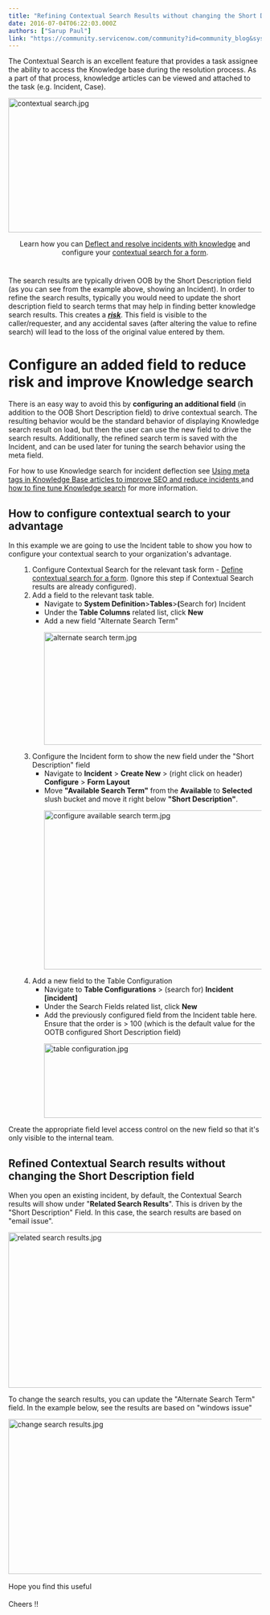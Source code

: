 ```yaml
---
title: "Refining Contextual Search Results without changing the Short Description field"
date: 2016-07-04T06:22:03.000Z
authors: ["Sarup Paul"]
link: "https://community.servicenow.com/community?id=community_blog&sys_id=5eac6625dbd0dbc01dcaf3231f961915"
---
```

<p>The Contextual Search is an excellent feature that provides a task assignee the ability to access the Knowledge base during the resolution process. As a part of that process, knowledge articles can be viewed and attached to the task (e.g. Incident, Case).</p><p><img   alt="contextual search.jpg" class="image-7 jive-image" src="607ebb31db18d3049c9ffb651f9619e6.iix" style="width: 620px; height: 267px; display: block; margin-left: auto; margin-right: auto;"/></p><p style="text-align: center;">Learn how you can <a href="https://docs.servicenow.com/bundle/helsinki-servicenow-platform/page/administer/contextual-search/concept/c_DeflectResolve.html" title="https://docs.servicenow.com/bundle/helsinki-servicenow-platform/page/administer/contextual-search/concept/c_DeflectResolve.html">Deflect and resolve incidents with knowledge</a> and configure your <a href="https://docs.servicenow.com/bundle/helsinki-servicenow-platform/page/administer/contextual-search/task/t_DefineContextualSearchForForm.html#t_DefineContextualSearchForForm" title="https://docs.servicenow.com/bundle/helsinki-servicenow-platform/page/administer/contextual-search/task/t_DefineContextualSearchForForm.html#t_DefineContextualSearchForForm">contextual search for a form</a>.</p><h1></h1><p>The search results are typically driven OOB by the Short Description field (as you can see from the example above, showing an Incident). In order to refine the search results, typically you would need to update the short description field to search terms that may help in finding better knowledge search results. This creates a <span style="text-decoration: underline;"><strong><em>risk</em></strong></span>. This field is visible to the caller/requester, and any accidental saves (after altering the value to refine search) will lead to the loss of the original value entered by them.</p><p></p><h1>Configure an added field to reduce risk and improve Knowledge search</h1><p>There is an easy way to avoid this by <strong>configuring an additional field</strong> (in addition to the OOB Short Description field) to drive contextual search. The resulting behavior would be the standard behavior of displaying Knowledge search result on load, but then the user can use the new field to drive the search results. Additionally, the refined search term is saved with the Incident, and can be used later for tuning the search behavior using the meta field.</p><p></p><p>For how to use Knowledge search for incident deflection see <a __default_attr="4043" __jive_macro_name="blogpost" class="jive_macro jive_macro_blogpost" data-orig-content="Using meta tags in Knowledge Base articles to improve SEO and reduce incidents " data-renderedposition="631.6903076171875_7.997159004211426_811_36" href="/community?id=community_blog&sys_id=c5bc6a25dbd0dbc01dcaf3231f9619eb" modifiedtitle="true" title="Using meta tags in Knowledge Base articles to improve SEO and reduce incidents ">Using meta tags in Knowledge Base articles to improve SEO and reduce incidents </a> and <a title="" _jive_internal="true" href="/community/service-automation-platform/knowledge-management/blog/2016/03/18/making-knowledge-search-work-for-you">how to fine tune Knowledge search</a> for more information.</p><p></p><h2>How to configure contextual search to your advantage</h2><p>In this example we are going to use the Incident table to show you how to configure your contextual search to your organization's advantage.</p><ol><ol><li>Configure Contextual Search for the relevant task form - <a href="https://docs.servicenow.com/bundle/helsinki-servicenow-platform/page/administer/contextual-search/task/t_DefineContextualSearchForForm.html#t_DefineContextualSearchForForm" title="https://docs.servicenow.com/bundle/helsinki-servicenow-platform/page/administer/contextual-search/task/t_DefineContextualSearchForForm.html#t_DefineContextualSearchForForm">Define contextual search for a form</a>. (Ignore this step if Contextual Search results are already configured).</li><li>Add a field to the relevant task table.<ul><li>Navigate to <strong>System Definition</strong>&gt;<strong>Tables</strong>&gt;<strong>(</strong>Search for) Incident</li><li>Under the <strong>Table Columns</strong> related list, click <strong>New</strong></li><li>Add a new field "Alternate Search Term"<p><img   alt="alternate search term.jpg" class="image-8 jive-image" src="e0256d46db1053043eb27a9e0f9619fd.iix" style="width: 620px; height: 224px; display: block; margin-left: auto; margin-right: auto;"/></p></li></ul></li><li>Configure the Incident form to show the new field under the "Short Description" field<ul><li>Navigate to <strong>Incident</strong> &gt; <strong>Create New</strong> &gt; (right click on header) <strong>Configure</strong> &gt; <strong>Form Layout</strong></li><li>Move <strong>"Available Search Term"</strong> from the <strong>Available</strong> to <strong>Selected</strong> slush bucket and move it right below <strong>"Short Description"</strong>.<p><img   alt="configure available search term.jpg" class="image-9 jive-image" src="47f2cdc2db5897041dcaf3231f9619d5.iix" style="width: 620px; height: 316px; display: block; margin-left: auto; margin-right: auto;"/></p></li></ul></li><li>Add a new field to the Table Configuration<ul><li>Navigate to <strong>Table Configurations</strong> &gt; (search for) <strong>Incident [incident]</strong></li><li>Under the Search Fields related list, click <strong>New</strong></li><li>Add the previously configured field from the Incident table here. Ensure that the order is &gt; 100 (which is the default value for the OOTB configured Short Description field)<p><img   alt="table configuration.jpg" class="image-10 jive-image" src="92b16806db10dfc068c1fb651f961912.iix" style="width: 620px; height: 148px; display: block; margin-left: auto; margin-right: auto;"/></p></li></ul></li></ol></ol><p>Create the appropriate field level access control on the new field so that it's only visible to the internal team.</p><p></p><h2>Refined Contextual Search results without changing the Short Description field</h2><p>When you open an existing incident, by default, the Contextual Search results will show under "<strong>Related Search Results</strong>". This is driven by the "Short Description" Field. In this case, the search results are based on "email issue".</p><p><img   alt="related search results.jpg" class="image-11 jive-image" src="bf21440adb141344e9737a9e0f961990.iix" style="width: 620px; height: 309px; display: block; margin-left: auto; margin-right: auto;"/></p><p>To change the search results, you can update the "Alternate Search Term" field. In the example below, see the results are based on "windows issue"</p><p><img  alt="change search results.jpg" class="image-12 jive-image" src="afe36902db105b04ed6af3231f9619fd.iix" style="width: 620px; height: 308px; display: block; margin-left: auto; margin-right: auto;"/></p><p style="padding-left: 120px;"></p><p style="padding-left: 120px;"></p><p><span style="line-height: 1.5;">Hope you find this useful</span></p><p></p><p><span style="line-height: 1.5;">Cheers !!</span></p>